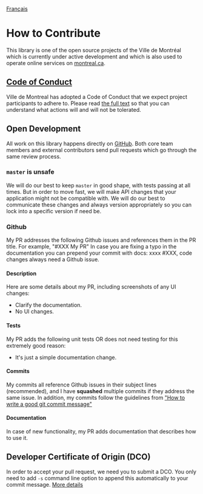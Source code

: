 [Français](CONTRIBUTING_FR.md)

# How to Contribute

This library is one of the open source projects of the Ville de Montréal which is currently under active development and which is also used to operate online services on [montreal.ca](https://montreal.ca).

## [Code of Conduct](http://ville.montreal.qc.ca/pls/portal/docs/page/intra_fr/media/documents/code_conduite_employes.pdf)

Ville de Montreal has adopted a Code of Conduct that we expect project participants to adhere to. Please read [the full text](http://ville.montreal.qc.ca/pls/portal/docs/page/intra_fr/media/documents/code_conduite_employes.pdf) so that you can understand what actions will and will not be tolerated.

## Open Development

All work on this library happens directly on [GitHub](/). Both core team members and external contributors send pull requests which go through the same review process.

### `master` is unsafe

We will do our best to keep `master` in good shape, with tests passing at all times. But in order to move fast, we will make API changes that your application might not be compatible with. We will do our best to communicate these changes and always version appropriately so you can lock into a specific version if need be.

### Github

My PR addresses the following Github issues and references them in the PR title. For example, "#XXX My PR"
In case you are fixing a typo in the documentation you can prepend your commit with docs: xxxx #XXX, code changes always need a Github issue.

#### Description
  
Here are some details about my PR, including screenshots of any UI changes:

-   Clarify the documentation.
-   No UI changes.

#### Tests

My PR adds the following unit tests OR does not need testing for this extremely good reason:

-   It's just a simple documentation change.

#### Commits
  My commits all reference Github issues in their subject lines (recommended), 
  and I have **squashed** multiple commits if they address the same issue. 
  In addition, my commits follow the guidelines from ["How to write a good git commit message"](https://www.conventionalcommits.org/en/v1.0.0-beta.3)

#### Documentation
  In case of new functionality, my PR adds documentation that describes how to use it.

## Developer Certificate of Origin (DCO)
In order to accept your pull request, we need you to submit a DCO. You only need to add `-s` command line option to append this automatically to your commit message.
[More details](https://github.com/probot/dco)
